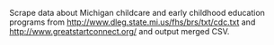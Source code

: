 Scrape data about Michigan childcare and early childhood education programs
from http://www.dleg.state.mi.us/fhs/brs/txt/cdc.txt and 
http://www.greatstartconnect.org/ and output merged CSV.
